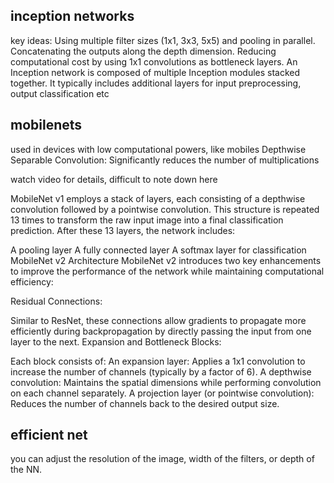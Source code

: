 ## inception networks
key ideas:
Using multiple filter sizes (1x1, 3x3, 5x5) and pooling in parallel.
Concatenating the outputs along the depth dimension.
Reducing computational cost by using 1x1 convolutions as bottleneck layers.
An Inception network is composed of multiple Inception modules stacked together. It typically includes additional layers for input preprocessing, output classification etc

## mobilenets
used in devices with low computational powers, like mobiles
Depthwise Separable Convolution: Significantly reduces the number of multiplications

watch video for details, difficult to note down here

MobileNet v1 employs a stack of layers, each consisting of a depthwise convolution followed by a pointwise convolution. This structure is repeated 13 times to transform the raw input image into a final classification prediction. 
 After these 13 layers, the network includes:

A pooling layer
A fully connected layer
A softmax layer for classification
MobileNet v2 Architecture
MobileNet v2 introduces two key enhancements to improve the performance of the network while maintaining computational efficiency:

Residual Connections:

Similar to ResNet, these connections allow gradients to propagate more efficiently during backpropagation by directly passing the input from one layer to the next.
Expansion and Bottleneck Blocks:

Each block consists of:
An expansion layer: Applies a 1x1 convolution to increase the number of channels (typically by a factor of 6).
A depthwise convolution: Maintains the spatial dimensions while performing convolution on each channel separately.
A projection layer (or pointwise convolution): Reduces the number of channels back to the desired output size.

## efficient net
you can adjust the resolution of the image, width of the filters, or depth of the NN.



